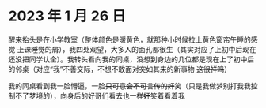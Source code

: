 # 2023 年 1 月 26 日

醒来抬头是在小学教室（整体颜色是暖黄色，就那种小时候拉上黄色窗帘午睡的感觉   ~~上课睡觉的屑~~），我四处观望，大多人的面孔都很生（其实对应了上初中后现在还没把同学认全）。我转头看向我的同桌，没想到身边的几位都是现在上了初中后的邻桌（对应“我”不善交际，不想不敢面对突如其来的新事物  ~~这很祥鸣~~）

我的同桌看到我一脸懵逼，一脸~~只可意会不可言传的奸~~笑（只是我做梦别打我我控制不了梦境的），向身后的好哥们看去也一样~~奸~~笑着看着我